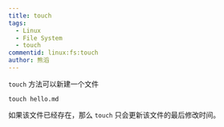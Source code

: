 ```yaml
---
title: touch
tags:
  - Linux
  - File System
  - touch
commentid: linux:fs:touch
author: 熊滔
---
```


`touch` 方法可以新建一个文件

```shell
touch hello.md
```

如果该文件已经存在，那么 `touch` 只会更新该文件的最后修改时间。

